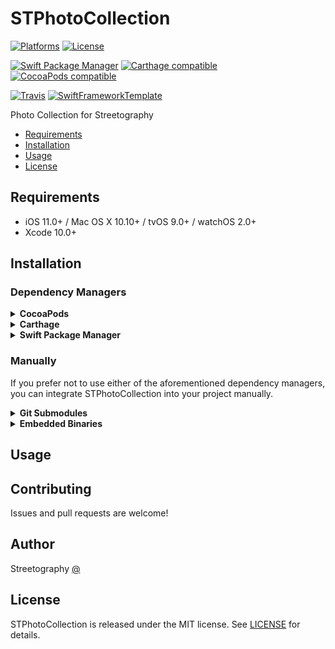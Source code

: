# STPhotoCollection

[![Platforms](https://img.shields.io/cocoapods/p/STPhotoCollection.svg)](https://cocoapods.org/pods/STPhotoCollection)
[![License](https://img.shields.io/cocoapods/l/STPhotoCollection.svg)](https://raw.githubusercontent.com/mikelanza/st-photo-collection-ios/master/LICENSE)

[![Swift Package Manager](https://img.shields.io/badge/Swift%20Package%20Manager-compatible-brightgreen.svg)](https://github.com/apple/swift-package-manager)
[![Carthage compatible](https://img.shields.io/badge/Carthage-compatible-4BC51D.svg?style=flat)](https://github.com/Carthage/Carthage)
[![CocoaPods compatible](https://img.shields.io/cocoapods/v/STPhotoCollection.svg)](https://cocoapods.org/pods/STPhotoCollection)

[![Travis](https://img.shields.io/travis/mikelanza/st-photo-collection-ios/master.svg)](https://travis-ci.org/mikelanza/st-photo-collection-ios/branches)
[![SwiftFrameworkTemplate](https://img.shields.io/badge/SwiftFramework-Template-red.svg)](http://github.com/RahulKatariya/SwiftFrameworkTemplate)

Photo Collection for Streetography

- [Requirements](#requirements)
- [Installation](#installation)
- [Usage](#usage)
- [License](#license)

## Requirements

- iOS 11.0+ / Mac OS X 10.10+ / tvOS 9.0+ / watchOS 2.0+
- Xcode 10.0+

## Installation

### Dependency Managers
<details>
  <summary><strong>CocoaPods</strong></summary>

[CocoaPods](http://cocoapods.org) is a dependency manager for Cocoa projects. You can install it with the following command:

```bash
$ gem install cocoapods
```

To integrate STPhotoCollection into your Xcode project using CocoaPods, specify it in your `Podfile`:

```ruby
source 'https://github.com/CocoaPods/Specs.git'
platform :ios, '10.0'
use_frameworks!

pod 'STPhotoCollection', '~> 0.0.1'
```

Then, run the following command:

```bash
$ pod install
```

</details>

<details>
  <summary><strong>Carthage</strong></summary>

[Carthage](https://github.com/Carthage/Carthage) is a decentralized dependency manager that automates the process of adding frameworks to your Cocoa application.

You can install Carthage with [Homebrew](http://brew.sh/) using the following command:

```bash
$ brew update
$ brew install carthage
```

To integrate STPhotoCollection into your Xcode project using Carthage, specify it in your `Cartfile`:

```ogdl
github "mikelanza/st-photo-collection-ios" ~> 0.0.1
```

</details>

<details>
  <summary><strong>Swift Package Manager</strong></summary>

To use STPhotoCollection as a [Swift Package Manager](https://swift.org/package-manager/) package just add the following in your Package.swift file.

``` swift
// swift-tools-version:4.2

import PackageDescription

let package = Package(
    name: "HelloSTPhotoCollection",
    dependencies: [
        .package(url: "https://github.com/mikelanza/st-photo-collection-ios.git", .upToNextMajor(from: "0.0.1"))
    ],
    targets: [
        .target(name: "HelloSTPhotoCollection", dependencies: ["STPhotoCollection"])
    ]
)
```
</details>

### Manually

If you prefer not to use either of the aforementioned dependency managers, you can integrate STPhotoCollection into your project manually.

<details>
  <summary><strong>Git Submodules</strong></summary><p>

- Open up Terminal, `cd` into your top-level project directory, and run the following command "if" your project is not initialized as a git repository:

```bash
$ git init
```

- Add STPhotoCollection as a git [submodule](http://git-scm.com/docs/git-submodule) by running the following command:

```bash
$ git submodule add https://github.com/mikelanza/st-photo-collection-ios.git
$ git submodule update --init --recursive
```

- Open the new `STPhotoCollection` folder, and drag the `STPhotoCollection.xcodeproj` into the Project Navigator of your application's Xcode project.

    > It should appear nested underneath your application's blue project icon. Whether it is above or below all the other Xcode groups does not matter.

- Select the `STPhotoCollection.xcodeproj` in the Project Navigator and verify the deployment target matches that of your application target.
- Next, select your application project in the Project Navigator (blue project icon) to navigate to the target configuration window and select the application target under the "Targets" heading in the sidebar.
- In the tab bar at the top of that window, open the "General" panel.
- Click on the `+` button under the "Embedded Binaries" section.
- You will see two different `STPhotoCollection.xcodeproj` folders each with two different versions of the `STPhotoCollection.framework` nested inside a `Products` folder.

    > It does not matter which `Products` folder you choose from.

- Select the `STPhotoCollection.framework`.

- And that's it!

> The `STPhotoCollection.framework` is automagically added as a target dependency, linked framework and embedded framework in a copy files build phase which is all you need to build on the simulator and a device.

</p></details>

<details>
  <summary><strong>Embedded Binaries</strong></summary><p>

- Download the latest release from https://github.com/mikelanza/st-photo-collection-ios/releases
- Next, select your application project in the Project Navigator (blue project icon) to navigate to the target configuration window and select the application target under the "Targets" heading in the sidebar.
- In the tab bar at the top of that window, open the "General" panel.
- Click on the `+` button under the "Embedded Binaries" section.
- Add the downloaded `STPhotoCollection.framework`.
- And that's it!

</p></details>

## Usage

## Contributing

Issues and pull requests are welcome!

## Author

Streetography [@  ](https://twitter.com/  )

## License

STPhotoCollection is released under the MIT license. See [LICENSE](https://github.com/mikelanza/st-photo-collection-ios/blob/master/LICENSE) for details.
